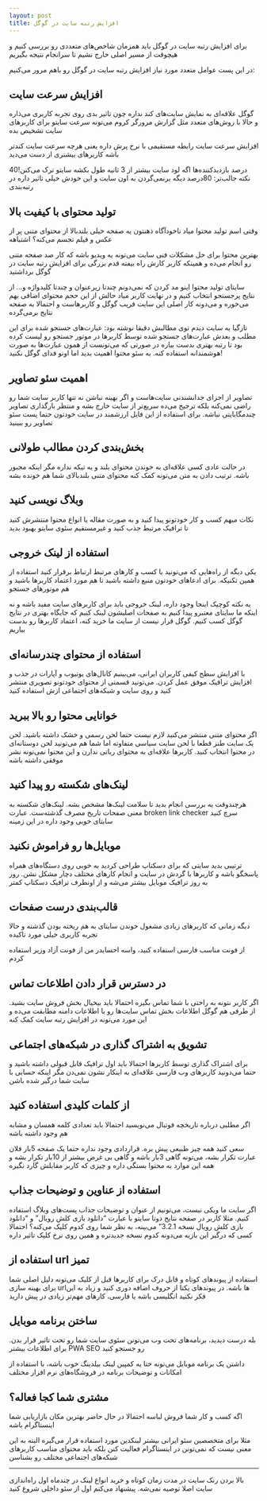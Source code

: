 ```yaml
---
layout: post
title: افزایش رتبه سایت در گوگل
---
```


برای افزایش رتبه سایت در گوگل باید همزمان شاخص‌های متعددی رو بررسی کنیم و هیچوقت از مسیر اصلی خارج نشیم تا سرانجام نتیجه بگیریم

در این پست عوامل متعدد مورد نیاز افزایش رتبه سایت در گوگل رو باهم مرور می‌کنیم:

## افزایش سرعت سایت

گوگل علاقه‌ای به نمایش سایت‌های کند نداره چون تاثیر بدی روی تجربه کاربری می‌ذاره و حالا با روش‌های متعدد مثل گزارش مرورگر کروم می‌تونه سرعت سایتو برای کاربرهای سایت تشخیص بده

افزایش سرعت سایت رابطه مستقیمی با نرخ پرش داره یعنی هرچه سرعت سایت کندتر باشه کاربرهای بیشتری از دست می‌دید

40درصد بازدیدکننده‌ها اگه لود سایت بیشتر از 3 ثانیه طول بکشه سایتو ترک می‌کنن! نکته جالب‌تر: 80درصد دیگه برنمی‌گردن به اون سایت و این خودش خیلی تاثیر داره در رتبه‌بندی

## تولید محتوای با کیفیت بالا

وقتی اسم تولید محتوا میاد ناخودآگاه ذهنتون یه صفحه خیلی بلندبالا از محتوای متنی پر از عکس و فیلم تجسم می‌کنه؟ اشتباهه

بهترین محتوا برای حل مشکلات فنی سایت می‌تونه یه ویدیو باشه که کار صد صفحه متنی رو انجام می‌ده و همینکه کاربر کارش راه بیفته قدم بزرگی برای افزایش رتبه سایت در گوگل برداشتید

سایتای تولید محتوا اینو مد کردن که نمی‌دونم چندتا زیرعنوان و چندتا کلیدواژه و… از نتایج پرجستجو انتخاب کنیم و در نهایت کاربر میاد حالش از این حجم محتوای اضافی بهم می‌خوره و می‌دونه کار اصلی این سایت فریب گوگل و کاربرهاست و احتمالا به صفحه نتایج برمی‌گرده

تازگیا یه سایت دیدم توی مطالبش دقیقا نوشته بود: عبارت‌های جستجو شده برای این مطلب و بعدش عبارت‌های جستجو شده توسط کاربرها در موتور جستجو رو لیست کرده بود تا رتبه بهتری بدست بیاره در صورتی که می‌تونست از همون عبارت‌ها به صورت هوشمندانه استفاده کنه. به سئو محتوا اهمیت بدید اما اونو فدای گوگل نکنید!

## اهمیت سئو تصاویر

تصاویر از اجزای جدانشندنی سایت‌هاست و اگر بهینه نباشن نه تنها کاربر سایت شما رو راضی نمی‌کنه بلکه ترجیح می‌ده سریع‌تر از سایت خارج بشه و منتظر بارگذاری تصاویر چندمگابایتی نباشه. برای استفاده از این فایل ارزشمند در سایت خودتون حتما پست سئو تصاویر رو ببینید

## بخش‌بندی کردن مطالب طولانی

در حالت عادی کسی علاقه‌ای به خوندن محتوای بلند و یه تیکه نداره مگر اینکه مجبور باشه. ترتیب دادن به متن می‌تونه کمک کنه محتوای متنی بلندبالای شما هم خونده بشه

## وبلاگ نویسی کنید

نکات مبهم کسب و کار خودتونو پیدا کنید و به صورت مقاله یا انواع محتوا منتشرش کنید تا ترافیک مرتبط جذب کنید و غیرمستقیم سئوی سایتو بهبود بدید

## استفاده از لینک خروجی

یکی دیگه از راه‌هایی که می‌تونید با کسب و کارهای مرتبط ارتباط برقرار کنید استفاده از همین تکنیکه. برای ادعاهای خودتون منبع داشته باشید تا هم مورد اعتماد کاربرها باشید و هم موتورهای جستجو

یه نکته کوچیک اینجا وجود داره، لینک خروجی باید برای کاربرهای سایت مفید باشه و نه اینکه ما سایتای معتبرو پیدا کنیم به صفحات اصلیشون لینک کنیم که جایگاه بهتری در نتایج گوگل کسب کنیم. گوگل قرار نیست از سایت ما خرید کنه، اعتماد کاربرها رو بدست بیاریم

## استفاده از محتوای چندرسانه‌ای

با افزایش سطح کیفی کاربران ایرانی، می‌بینیم کانال‌های یوتیوب و آپارات در جذب و افزایش ترافیک موفق عمل کردن. می‌تونید قسمتی از محتوای خودتونو تصویری منتشر کنید و روی سایت و شبکه‌های اجتماعی ازش استفاده کنید

## خوانایی محتوا رو بالا ببرید

اگر محتوای متنی منتشر می‌کنید لازم نیست حتما لحن رسمی و خشک داشته باشید. لحن یک سایت طنز قطعا با لحن سایت سیاسی متفاوته اما شما هم می‌تونید لحن دوستانه‌ای در محتوا انتخاب کنید. کاربرها علاقه‌ای به محتوای رباتی ندارن و این محتوا نمی‌تونه نشر موفقی داشته باشه

## لینک‌های شکسته رو پیدا کنید

هرچندوقت یه بررسی انجام بدید تا سلامت لینک‌ها مشخص بشه. لینک‌های شکسته به معنی صفحات تاریخ مصرف گذشته‌ست. عبارت broken link checker سرچ کنید سایتای خوبی وجود داره در این زمینه

## موبایل‌ها رو فراموش نکنید

ترتیبی بدید سایتی که برای دسکتاپ طراحی کردید به خوبی روی دستگاه‌های همراه پاسخگو باشه و کاربرها با گردش در سایت و انجام کارهای مختلف دچار مشکل نشن. روز به روز ترافیک موبایل بیشتر می‌شه و از اونطرف ترافیک دسکتاپ کمتر

## قالب‌بندی درست صفحات

دیگه زمانی که کاربرهای زیادی مشغول خوندن سایتای به هم ریخته بودن گذشته و حالا تجربه کاربری خیلی مورد تاکیده

از فونت مناسب فارسی استفاده کنید، واسه احسایدر من از فونت آزاد وزیر استفاده کردم

## در دسترس قرار دادن اطلاعات تماس

اگر کاربر نتونه به راحتی با شما تماس بگیره احتمالا باید بیخیال بخش فروش سایت بشید. از طرفی هم گوگل اطلاعات بخش تماس سایت‌ها رو با اطلاعات دامنه مطابقت می‌ده و این مورد می‌تونه در افزایش رتبه سایت کمک کنه

## تشویق به اشتراک گذاری در شبکه‌های اجتماعی

برای اشتراک گذاری توسط کاربرها احتمالا باید اول ترافیک قابل قبولی داشته باشید و حتما می‌دونید کاربرهای وب فارسی علاقه‌ای به اینکار نشون نمی‌دن مگر اینکه حسابی با سایت شما درگیر شده باشن

## از کلمات کلیدی استفاده کنید

اگر مطلبی درباره تاریخچه فوتبال می‌نویسید احتمالا باید تعدادی کلمه همسان و مشابه هم وجود داشته باشه

سعی کنید همه چیز طبیعی پیش بره. قراردادی وجود نداره حتما یک صفحه 5بار فلان عبارت تکرار بشه، می‌تونه گاهی 3بار باشه و گاهی بی غرض بیشتر از 10بار تکرار بشه و همه این موارد به محتوا بستگی داره و چیزی که کاربر مقابلش گارد نگیره

## استفاده از عناوین و توضیحات جذاب

اگر سایت ما ویکی نیست، می‌تونیم از عنوان و توضیحات جذاب پست‌های وبلاگ استفاده کنیم. مثلا کاربر در صفحه نتایج دوتا سایتو با عبارت “دانلود بازی کلش رویال” و “دانلود بازی کلش رویال نسخه 3.2.1” می‌بینه، به نظر شما روی کدوم کلیک می‌کنه؟ احتمالا کسی که درگیر این بازیه می‌دونه کدوم نسخه جدیدتره و همین روی نرخ کلیک تاثیر داره

## استفاده از url تمیز

استفاده از پیوندهای کوتاه و قابل درک برای کاربرها قبل از کلیک می‌تونه دلیل اصلی شما برای بهینه سازی urlها باشه. در پیوندهای یکتا از حروف اضافه دوری کنید و زیاد به این فکر نکنید انگلیسی باشه یا فارسی، کارهای مهم‌تر زیادی در پیش دارید

## ساختن برنامه موبایل

بله درست دیدید، برنامه‌های تحت وب می‌تونن سئوی سایت شما رو تحت تاثیر قرار بدن. برای اطلاعات بیشتر PWA SEO رو جستجو کنید

داشتن یک برنامه موبایل می‌تونه حتا یه کمپین لینک بیلدینگ خوب باشه، با استفاده از امکانات و توضیحات برنامه در فروشگاه‌های نرم افزار مختلف

## مشتری شما کجا فعاله؟

اگه کسب و کار شما فروش لباسه احتمالا در حال حاضر بهترین مکان بازاریابی شما اینستاگرام باشه

مثلا برای متخصصین سئو ایرانی بیشتر لینکدین مورد استفاده قرار می‌گیره البته به این معنی نیست که نمی‌تونن در اینستاگرام فعالیت کنن بلکه باید محتوای مناسب کاربرهای شبکه‌های اجتماعی مختلف رو بشناسن

***

بالا بردن رنک سایت در مدت زمان کوتاه و خرید انواع لینک در چندماه اول راه‌اندازی سایت اصلا توصیه نمی‌شه. پیشنهاد می‌کنم اول از سئو داخلی شروع کنید

